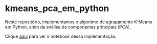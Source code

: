 # kmeans_pca_em_python
 Neste repositório, implementamos o algoritmo de agrupamento K-Means em Python, além da análise de componentes principais (PCA).

Clique <a href="k_means_e_pca.ipynb">aqui</a> para ver o notebook dessa implementação.